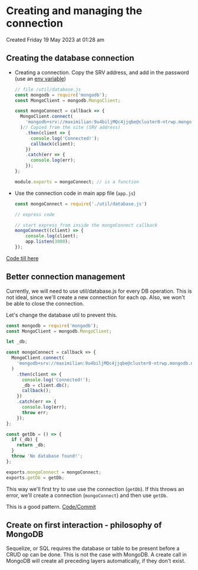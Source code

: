 # Creating and managing the connection
Created Friday 19 May 2023 at 01:28 am


## Creating the database connection
- Creating a connection. Copy the SRV address, and add in the password (use an [env variable](https://github.com/exemplar-codes/online-shop-with-nosql-mongodb/commit/226967b78f8741422a48e901144ea69cc60470cf))
	```js
	// file /util/database.js
	const mongodb = require('mongodb');
	const MongoClient = mongodb.MongoClient;

	const mongoConnect = callback => {
	  MongoClient.connect(
	    'mongodb+srv://maximilian:9u4biljMQc4jjqbe@cluster0-ntrwp.mongodb.net/test?retryWrites=true'
	  )// Copied from the site (SRV address)
	    .then(client => {
	      console.log('Connected!');
	      callback(client);
	    })
	    .catch(err => {
	      console.log(err);
	    });
	};
	
	module.exports = mongoConnect; // is a function
	```
- Use the connection code in main app file (`app.js`)
	```js
	const mongoConnect = require('./util/database.js')

	// express code

	// start express from inside the mongoConnect callback
	mongoConnect((client) => {
		console.log(client);
		app.listen(3000);
	});
	```

[Code till here](https://github.com/exemplar-codes/online-shop-with-nosql-mongodb/commit/a3b84f8383ce314699f83539f86e89dde6dfa767)


## Better connection management
Currently, we will need to use util/database.js for every DB operation. This is not ideal, since we'll create a new connection for each op. Also, we won't be able to close the connection.

Let's change the database util to prevent this.
```js
const mongodb = require('mongodb');
const MongoClient = mongodb.MongoClient;

let _db;

const mongoConnect = callback => {
  MongoClient.connect(
    'mongodb+srv://maximilian:9u4biljMQc4jjqbe@cluster0-ntrwp.mongodb.net/shop?retryWrites=true'
  )
    .then(client => {
      console.log('Connected!');
      _db = client.db();
      callback();
    })
    .catch(err => {
      console.log(err);
      throw err;
    });
};

const getDb = () => {
  if (_db) {
    return _db;
  }
  throw 'No database found!';
};

exports.mongoConnect = mongoConnect;
exports.getDb = getDb;
```
This way we'll first try to use use the connection (`getDb`). If this throws an error, we'll create a connection (`mongoConnect`) and then use `getDb`.

This is a good pattern. [Code/Commit](https://github.com/exemplar-codes/online-shop-with-nosql-mongodb/commit/a0e061c4294ee11922e7d8336372214e16c42c65)


## Create on first interaction - philosophy of MongoDB
Sequelize, or SQL requires the database or table to be present before a CRUD op can be done. This is not the case with MongoDB. A create call in MongoDB will create all preceding layers automatically, if they don't exist.